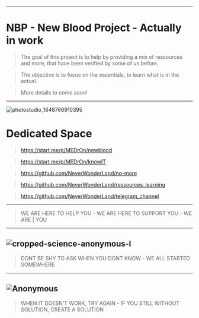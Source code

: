 -----------------------------------
# NBP - New Blood Project - Actually in work
> The goal of this project is to help by providing a mix of ressources and more, 
> that have been verified by some of us before. 

> The objective is to focus on the essentials, to learn what is in the actual.

> More details to come soon!
-----------------------------------

![photostudio_1648766910395](https://user-images.githubusercontent.com/64184513/171076956-59c3a8c4-1b4e-4972-ae4f-4129ca0180e7.png)

# Dedicated Space 

 > https://start.me/p/MEDrOn/newblood
 
 > https://start.me/p/MEDrOn/knowIT
 
 > https://github.com/NeverWonderLand/no-more
 
 > https://github.com/NeverWonderLand/ressources_learning
 
 > https://github.com/NeverWonderLand/telegram_channel

---------------------
> WE ARE HERE TO HELP YOU - WE ARE HERE TO SUPPORT YOU - WE ARE | YOU
--------------------
![cropped-science-anonymous-l](https://user-images.githubusercontent.com/64184513/171263649-4a26e75e-5371-41d7-9e5d-9df629c41827.jpg)
--------------------
> DONT BE SHY TO ASK WHEN YOU DONT KNOW - WE ALL STARTED SOMEWHERE
-------------------
![Anonymous](https://user-images.githubusercontent.com/64184513/171263895-ef0fafc8-24c9-4f0b-81c4-8d114629fff3.jpg)
-------------------
> WHEN IT DOESN'T WORK, TRY AGAIN - IF YOU STILL WITHOUT SOLUTION, CREATE A SOLUTION
